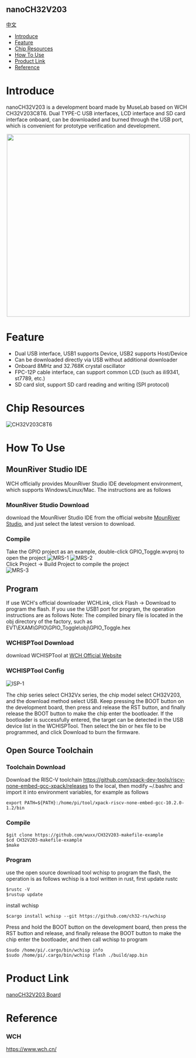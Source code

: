 nanoCH32V203
-----------
[中文](./README_cn.md)

* [Introduce](#Introduce)
* [Feature](#feature)
* [Chip Resources](#chip-resources)
* [How To Use](#how-to-use)
* [Product Link](#product-link)
* [Reference](#reference)


# Introduce
nanoCH32V203 is a development board made by MuseLab based on WCH CH32V203C8T6. Dual TYPE-C USB interfaces, LCD interface and SD card interface onboard, can be downloaded and burned through the USB port, which is convenient for prototype verification and development.

<div align=center>
<img src="https://github.com/wuxx/nanoCH32V203/blob/master/doc/1.jpg" width = "500" alt="" align=center />
</div>

# Feature
- Dual USB interface, USB1 supports Device, USB2 supports Host/Device
- Can be downloaded directly via USB without additional downloader
- Onboard 8MHz and 32.768K crystal oscillator
- FPC-12P cable interface, can support common LCD (such as ili9341, st7789, etc.)
- SD card slot, support SD card reading and writing (SPI protocol)

# Chip Resources
![CH32V203C8T6](https://github.com/wuxx/nanoCH32V203/blob/master/doc/CH32V203C8T6.png)

# How To Use
## MounRiver Studio IDE
WCH officially provides MounRiver Studio IDE development environment, which supports Windows/Linux/Mac. The instructions are as follows
 
### MounRiver Studio Download
download the MounRiver Studio IDE from the official website [MounRiver Studio](http://www.mounriver.com), and just select the latest version to download.

### Compile
Take the GPIO project as an example, double-click GPIO_Toggle.wvproj to open the project
![MRS-1](https://github.com/wuxx/nanoCH32V203/blob/master/doc/MRS-1.png)
![MRS-2](https://github.com/wuxx/nanoCH32V203/blob/master/doc/MRS-2.png)  
Click Project -> Build Project to compile the project  
![MRS-3](https://github.com/wuxx/nanoCH32V203/blob/master/doc/MRS-3.png)


## Program
If use WCH's official downloader WCHLink, click Flash -> Download to program the flash. If you use the USB1 port for program, the operation instructions are as follows
Note: The compiled binary file is located in the obj directory of the factory, such as EVT\EXAM\GPIO\GPIO_Toggle\obj\GPIO_Toggle.hex

### WCHISPTool Download
download WCHISPTool at [WCH Official Website](https://www.wch.cn/downloads/WCHISPTool_Setup_exe.html)

### WCHISPTool Config
![ISP-1](https://github.com/wuxx/nanoCH32V203/blob/master/doc/ISP-1.png)

The chip series select CH32Vx series, the chip model select CH32V203, and the download method select USB.
Keep pressing the BOOT button on the development board, then press and release the RST button, and finally release the BOOT button to make the chip enter the bootloader. If the bootloader is successfully entered, the target can be detected in the USB device list in the WCHISPTool.
Then select the bin or hex file to be programmed, and click Download to burn the firmware.

## Open Source Toolchain
### Toolchain Download

Download the RISC-V toolchain https://github.com/xpack-dev-tools/riscv-none-embed-gcc-xpack/releases to the local, then modify ~/.bashrc and import it into environment variables, for example as follows
```
export PATH=${PATH}:/home/pi/tool/xpack-riscv-none-embed-gcc-10.2.0-1.2/bin
```

### Compile
```
$git clone https://github.com/wuxx/CH32V203-makefile-example
$cd CH32V203-makefile-example
$make
```

### Program
use the open source download tool wchisp to program the flash, the operation is as follows
wchisp is a tool written in rust, first update rustc
```
$rustc -V
$rustup update
```

install wchisp
```
$cargo install wchisp --git https://github.com/ch32-rs/wchisp
```

Press and hold the BOOT button on the development board, then press the RST button and release, and finally release the BOOT button to make the chip enter the bootloader, and then call wchisp to program
```
$sudo /home/pi/.cargo/bin/wchisp info
$sudo /home/pi/.cargo/bin/wchisp flash ./build/app.bin
```

# Product Link
[nanoCH32V203 Board](https://item.taobao.com/item.htm?spm=a1z10.5-c.w4002-21349689069.14.146848aeEGVAz9&id=652515479052)

# Reference
### WCH
https://www.wch.cn/
